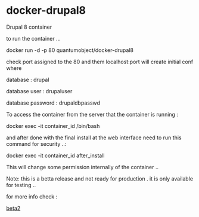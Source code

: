 docker-drupal8
==============

Drupal 8 container 

to run the container ...

  docker run -d -p 80 quantumobject/docker-drupal8

check port assigned to the 80 and them localhost:port will create initial conf where

database : drupal

database user : drupaluser

database password : drupaldbpasswd

To access the container from the server that the container is running :

  docker exec -it container_id /bin/bash

and after done with the final install at the web interface need to run this command for security ..:

  docker exec -it container_id after_install

This will change some permission internally of the container .. 

Note: this is a betta release and not ready for production . it is only available for testing  ..

for more info check :

[beta2](https://www.drupal.org/node/2373889)
